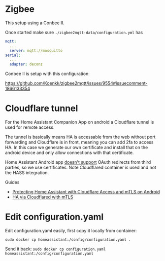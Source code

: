 

# Zigbee
This setup using a Conbee II.

Once started make sure `./zigbee2mqtt-data/configuration.yml` has

```yaml
mqtt:
  ...
  server: mqtt://mosquitto
serial:
  ...
  adapter: deconz
```

Conbee II is setup with this configuration:

https://github.com/Koenkk/zigbee2mqtt/issues/9554#issuecomment-1866133354

# Cloudflare tunnel


For the Home Assistant Companion App on android a Cloudflare tunnel is used for remote access.

The tunnel is basically means HA is accessable from the web without port forwarding and Cloudflare is in front, meaning you can add 2fa to access HA. In this case we generate our own certificate and install that on the android device and only allow connections with that certificate.

Home Assistant Android app [doesn't support](https://github.com/home-assistant/android/issues/2650/) OAuth redirects from third parties, so we use certificates. Note Cloudflared container is used and not the HASS integration.


Guides
* [Protecting Home Assistant with Cloudflare Access and mTLS on Android](https://www.alexsilcock.net/notes/protecting-home-assistant-with-cloudflare-access-and-mtls/#justgettothepoint)
* [HA via Cloudflared with mTLS](https://gist.github.com/Fabrizz/c147c101b131c3a055057285bb3b9935)

# Edit configuration.yaml

Edit configuration.yaml easily, first copy it locally from container:

`sudo docker cp homeassistant:/config/configuration.yaml .`

Send it back:
`sudo docker cp configuration.yaml homeassistant:/config/configuration.yaml`

